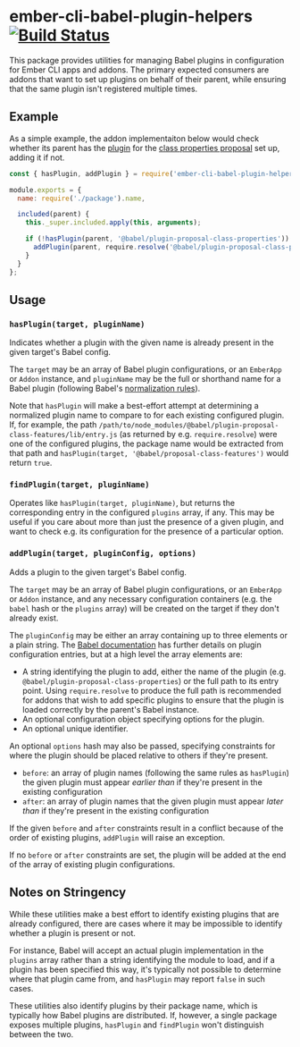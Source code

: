 # ember-cli-babel-plugin-helpers [![Build Status](https://travis-ci.com/dfreeman/ember-cli-babel-plugin-helpers.svg?branch=master)](https://travis-ci.com/dfreeman/ember-cli-babel-plugin-helpers)

This package provides utilities for managing Babel plugins in configuration for Ember CLI apps and addons. The primary expected consumers are addons that want to set up plugins on behalf of their parent, while ensuring that the same plugin isn't registered multiple times.

## Example

As a simple example, the addon implementaiton below would check whether its parent has the [plugin](https://babeljs.io/docs/en/next/babel-plugin-proposal-class-properties.html) for the [class properties proposal](https://github.com/tc39/proposal-class-fields) set up, adding it if not.

```js
const { hasPlugin, addPlugin } = require('ember-cli-babel-plugin-helpers');

module.exports = {
  name: require('./package').name,

  included(parent) {
    this._super.included.apply(this, arguments);

    if (!hasPlugin(parent, '@babel/plugin-proposal-class-properties')) {
      addPlugin(parent, require.resolve('@babel/plugin-proposal-class-properties'));
    }
  }
};
```

## Usage

### `hasPlugin(target, pluginName)`

Indicates whether a plugin with the given name is already present in the given target's Babel config.

The `target` may be an array of Babel plugin configurations, or an `EmberApp` or `Addon` instance, and `pluginName` may be the full or shorthand name for a Babel plugin (following Babel's [normalization rules](https://babeljs.io/docs/en/next/options#name-normalization)).

Note that `hasPlugin` will make a best-effort attempt at determining a normalized plugin name to compare to for each existing configured plugin. If, for example, the path `/path/to/node_modules/@babel/plugin-proposal-class-features/lib/entry.js` (as returned by e.g. `require.resolve`) were one of the configured plugins, the package name would be extracted from that path and `hasPlugin(target, '@babel/proposal-class-features')` would return `true`.

### `findPlugin(target, pluginName)`

Operates like `hasPlugin(target, pluginName)`, but returns the corresponding entry in the configured `plugins` array, if any. This may be useful if you care about more than just the presence of a given plugin, and want to check e.g. its configuration for the presence of a particular option.

### `addPlugin(target, pluginConfig, options)`

Adds a plugin to the given target's Babel config.

The `target` may be an array of Babel plugin configurations, or an `EmberApp` or `Addon` instance, and any necessary configuration containers (e.g. the `babel` hash or the `plugins` array) will be created on the target if they don't already exist.

The `pluginConfig` may be either an array containing up to three elements or a plain string. The [Babel documentation](https://babeljs.io/docs/en/next/options#plugin-preset-entries) has further details on plugin configuration entries, but at a high level the array elements are:
 - A string identifying the plugin to add, either the name of the plugin (e.g. `@babel/plugin-proposal-class-properties`) or the full path to its entry point. Using `require.resolve` to produce the full path is recommended for addons that wish to add specific plugins to ensure that the plugin is loaded correctly by the parent's Babel instance.
 - An optional configuration object specifying options for the plugin.
 - An optional unique identifier.

An optional `options` hash may also be passed, specifying constraints for where the plugin should be placed relative to others if they're present.

 - `before`: an array of plugin names (following the same rules as `hasPlugin`) the given plugin must appear _earlier than_ if they're present in the existing configuration
 - `after`: an array of plugin names that the given plugin must appear _later than_ if they're present in the existing configuration

If the given `before` and `after` constraints result in a conflict because of the order of existing plugins, `addPlugin` will raise an exception.

If no `before` or `after` constraints are set, the plugin will be added at the end of the array of existing plugin configurations.

## Notes on Stringency

While these utilities make a best effort to identify existing plugins that are already configured, there are cases where it may be impossible to identify whether a plugin is present or not.

For instance, Babel will accept an actual plugin implementation in the `plugins` array rather than a string identifying the module to load, and if a plugin has been specified this way, it's typically not possible to determine where that plugin came from, and `hasPlugin` may report `false` in such cases.

These utilities also identify plugins by their package name, which is typically how Babel plugins are distributed. If, however, a single package exposes multiple plugins, `hasPlugin` and `findPlugin` won't distinguish between the two.
